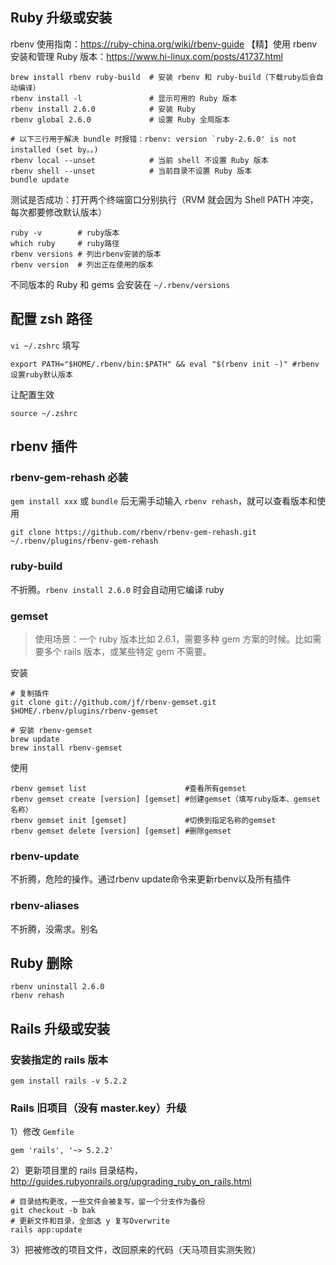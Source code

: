 ## Ruby 升级或安装
rbenv 使用指南：https://ruby-china.org/wiki/rbenv-guide
【精】使用 rbenv 安装和管理 Ruby 版本：https://www.hi-linux.com/posts/41737.html
```
brew install rbenv ruby-build  # 安装 rbenv 和 ruby-build（下载ruby后会自动编译）
rbenv install -l               # 显示可用的 Ruby 版本
rbenv install 2.6.0            # 安装 Ruby
rbenv global 2.6.0             # 设置 Ruby 全局版本

# 以下三行用于解决 bundle 时报错：rbenv: version `ruby-2.6.0' is not installed (set by。。)
rbenv local --unset            # 当前 shell 不设置 Ruby 版本
rbenv shell --unset            # 当前目录不设置 Ruby 版本
bundle update
```
测试是否成功：打开两个终端窗口分别执行（RVM 就会因为 Shell PATH 冲突，每次都要修改默认版本）
```
ruby -v        # ruby版本
which ruby     # ruby路径
rbenv versions # 列出rbenv安装的版本
rbenv version  # 列出正在使用的版本
```
不同版本的 Ruby 和 gems 会安装在 `~/.rbenv/versions`

## 配置 zsh 路径
`vi ~/.zshrc` 填写
```
export PATH="$HOME/.rbenv/bin:$PATH" && eval "$(rbenv init -)" #rbenv设置ruby默认版本
```
让配置生效
```
source ~/.zshrc
```
## rbenv 插件
### rbenv-gem-rehash 必装
`gem install xxx` 或 `bundle` 后无需手动输入 `rbenv rehash`，就可以查看版本和使用

```
git clone https://github.com/rbenv/rbenv-gem-rehash.git ~/.rbenv/plugins/rbenv-gem-rehash
```
### ruby-build

不折腾。`rbenv install 2.6.0` 时会自动用它编译 ruby

### gemset

> 使用场景：一个 ruby 版本比如 2.6.1，需要多种 gem 方案的时候。比如需要多个 rails 版本，或某些特定 gem 不需要。

安装

```
# 复制插件
git clone git://github.com/jf/rbenv-gemset.git $HOME/.rbenv/plugins/rbenv-gemset

# 安装 rbenv-gemset
brew update
brew install rbenv-gemset
```

使用

```
rbenv gemset list                      #查看所有gemset
rbenv gemset create [version] [gemset] #创建gemset（填写ruby版本、gemset名称）
rbenv gemset init [gemset]             #切换到指定名称的gemset
rbenv gemset delete [version] [gemset] #删除gemset
```

### rbenv-update

不折腾，危险的操作。通过rbenv update命令来更新rbenv以及所有插件

### rbenv-aliases

不折腾，没需求。别名

## Ruby 删除
```
rbenv uninstall 2.6.0
rbenv rehash
```

## Rails 升级或安装
### 安装指定的 rails 版本
```
gem install rails -v 5.2.2
```
### Rails 旧项目（没有 master.key）升级
1）修改 `Gemfile`
```
gem 'rails', '~> 5.2.2'
```
2）更新项目里的 rails 目录结构， http://guides.rubyonrails.org/upgrading_ruby_on_rails.html
```
# 目录结构更改，一些文件会被复写，留一个分支作为备份
git checkout -b bak  
# 更新文件和目录，全部选 y 复写Overwrite
rails app:update
```
3）把被修改的项目文件，改回原来的代码（天马项目实测失败）